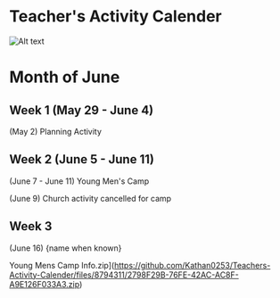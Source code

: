# Teacher's Activity Calender
![Alt text](https://www.stgeorgeutah.com/wp-content/uploads/2020/04/1200x675size-English.jpg)
# Month of June
## Week 1 (May 29 - June 4)
(May 2) Planning Activity 
## Week 2 (June 5 - June 11)
(June 7 - June 11) Young Men's Camp 

(June 9) Church activity cancelled for camp
## Week 3 
(June 16) {name when known}

Young Mens Camp Info.zip](https://github.com/Kathan0253/Teachers-Activity-Calender/files/8794311/2798F29B-76FE-42AC-AC8F-A9E126F033A3.zip)
